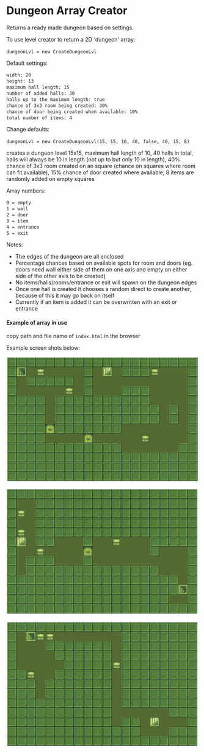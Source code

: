 # Dungeon Array Creator

Returns a ready made dungeon based on settings.

To use level creator to return a 2D 'dungeon' array:

`dungeonLvl = new CreateDungeonLvl`

Default settings:
```
width: 20
height: 13
maximum hall length: 15
number of added halls: 30
halls up to the maximum length: true
chance of 3x3 room being created: 30%
chance of door being created when available: 10%
total number of items: 4
```

Change defaults:

`dungeonLvl = new CreateDungeonLvl(15, 15, 10, 40, false, 40, 15, 8)`

creates a dungeon level 15x15, maximum hall length of 10, 40 halls in total, halls will always be 10 in length (not up to but only 10 in length), 40% chance of 3x3 room created on an square (chance on squares where room can fit available), 15% chance of door created where available, 8 items are randomly added on empty squares

Array numbers:
```
0 = empty
1 = wall
2 = door
3 = item
4 = entrance
5 = exit
```


Notes:
- The edges of the dungeon are all enclosed
- Percentage chances based on available spots for room and doors (eg. doors need wall either side of them on one axis and empty on either side of the other axis to be created)
- No items/halls/rooms/entrance or exit will spawn on the dungeon edges
- Once one hall is created it chooses a random direct to create another, because of this it may go back on itself
- Currently if an item is added it can be overwritten with an exit or entrance

#### Example of array in use

copy path and file name of `index.html` in the browser

Example screen shots below:

 ![Image description](./public/ScreenShot1.png)

 ![Image description](./public/ScreenShot2.png)

 ![Image description](./public/ScreenShot3.png)
